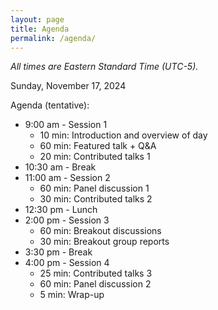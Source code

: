 ```yaml
---
layout: page
title: Agenda
permalink: /agenda/
---
```


*All times are Eastern Standard Time (UTC-5).*

Sunday, November 17, 2024

Agenda (tentative):
- 9:00 am - Session 1
    - 10 min: Introduction and overview of day
    - 60 min: Featured talk + Q&A
    - 20 min: Contributed talks 1
- 10:30 am - Break
- 11:00 am - Session 2
    - 60 min: Panel discussion 1
    - 30 min: Contributed talks 2
- 12:30 pm - Lunch
- 2:00 pm - Session 3
    - 60 min: Breakout discussions
    - 30 min: Breakout group reports
- 3:30 pm - Break
- 4:00 pm - Session 4
    - 25 min: Contributed talks 3
    - 60 min: Panel discussion 2
    - 5 min: Wrap-up

